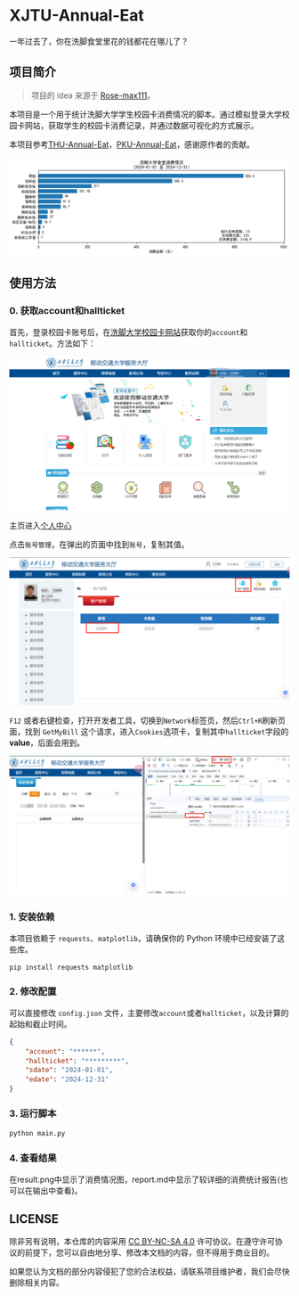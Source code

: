 # XJTU-Annual-Eat

一年过去了，你在洗脚食堂里花的钱都花在哪儿了？

## 项目简介

> 项目的 idea 来源于 [Rose-max111](https://github.com/Rose-max111)。
> 

本项目是一个用于统计洗脚大学学生校园卡消费情况的脚本。通过模拟登录大学校园卡网站，获取学生的校园卡消费记录，并通过数据可视化的方式展示。

本项目参考[THU-Annual-Eat](https://github.com/leverimmy/THU-Annual-Eat)，[PKU-Annual-Eat](https://github.com/zhuohaoyu/PKU-Annual-Eat)，感谢原作者的贡献。

![demo](./demo.png)

## 使用方法

### 0. 获取account和hallticket

首先，登录校园卡账号后，在[洗脚大学校园卡网站](http://card.xjtu.edu.cn/User/User)获取你的`account`和`hallticket`。方法如下：

![card](./card.png)

主页进入[个人中心](http://card.xjtu.edu.cn/)

点击`账号管理`，在弹出的页面中找到`账号`，复制其值。

![account](./account.png)

`F12` 或者右键检查，打开开发者工具，切换到`Network`标签页，然后`Ctrl+R`刷新页面，找到 `GetMyBill` 这个请求，进入`Cookies`选项卡，复制其中`hallticket`字段的**value**，后面会用到。

![hallticket](./hallticket.png)

### 1. 安装依赖

本项目依赖于 `requests`、`matplotlib`，请确保你的 Python 环境中已经安装了这些库。

```bash
pip install requests matplotlib
```

### 2. 修改配置

可以直接修改 `config.json` 文件，主要修改`account`或者`hallticket`，以及计算的起始和截止时间。

```json
{
    "account": "******",
    "hallticket": "*********",
    "sdate": "2024-01-01",
    "edate": "2024-12-31"
}
```

### 3. 运行脚本

```bash
python main.py
```

### 4. 查看结果
在result.png中显示了消费情况图，report.md中显示了较详细的消费统计报告(也可以在输出中查看)。

## LICENSE

除非另有说明，本仓库的内容采用 [CC BY-NC-SA 4.0](https://creativecommons.org/licenses/by-nc-sa/4.0/) 许可协议。在遵守许可协议的前提下，您可以自由地分享、修改本文档的内容，但不得用于商业目的。

如果您认为文档的部分内容侵犯了您的合法权益，请联系项目维护者，我们会尽快删除相关内容。
